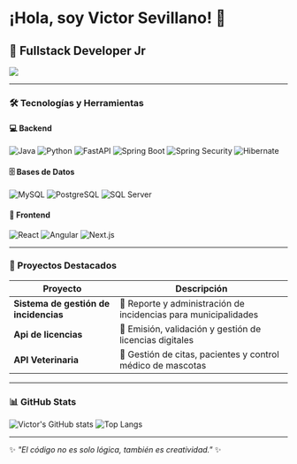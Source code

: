 # ¡Hola, soy Victor Sevillano! 👋

## 🚀 Fullstack Developer Jr

<img src="https://capsule-render.vercel.app/api?type=waving&color=0:00C9FF,100:92FE9D&height=200&section=header&text=Victor%20Sevillano&fontSize=40&fontColor=ffffff&animation=fadeIn&fontAlignY=35" />

---

### 🛠️ Tecnologías y Herramientas
#### 💻 Backend
![Java](https://img.shields.io/badge/Java-%23ED8B00.svg?style=for-the-badge&logo=openjdk&logoColor=white)
![Python](https://img.shields.io/badge/Python-3776AB.svg?style=for-the-badge&logo=python&logoColor=white)
![FastAPI](https://img.shields.io/badge/FastAPI-009688?style=for-the-badge&logo=fastapi&logoColor=white)
![Spring Boot](https://img.shields.io/badge/SpringBoot-6DB33F.svg?style=for-the-badge&logo=springboot&logoColor=white)
![Spring Security](https://img.shields.io/badge/SpringSecurity-6DB33F?style=for-the-badge&logo=springsecurity&logoColor=white)
![Hibernate](https://img.shields.io/badge/Hibernate-59666C?style=for-the-badge&logo=hibernate&logoColor=white)

#### 🗄️ Bases de Datos
![MySQL](https://img.shields.io/badge/MySQL-4479A1.svg?style=for-the-badge&logo=mysql&logoColor=white)
![PostgreSQL](https://img.shields.io/badge/PostgreSQL-316192.svg?style=for-the-badge&logo=postgresql&logoColor=white)
![SQL Server](https://img.shields.io/badge/SQL%20Server-CC2927.svg?style=for-the-badge&logo=microsoftsqlserver&logoColor=white)

#### 🎨 Frontend
![React](https://img.shields.io/badge/React-61DAFB.svg?style=for-the-badge&logo=react&logoColor=black)
![Angular](https://img.shields.io/badge/Angular-DD0031.svg?style=for-the-badge&logo=angular&logoColor=white)
![Next.js](https://img.shields.io/badge/Next.js-000000.svg?style=for-the-badge&logo=nextdotjs&logoColor=white)

---

### 📂 Proyectos Destacados

| Proyecto | Descripción |
|----------|-------------|
| **Sistema de gestión de incidencias** | 📌 Reporte y administración de incidencias para municipalidades |
| **Api de licencias** | 🔑 Emisión, validación y gestión de licencias digitales |
| **API Veterinaria** | 🐾 Gestión de citas, pacientes y control médico de mascotas |


---

### 📊 GitHub Stats
![Victor's GitHub stats](https://github-readme-stats.vercel.app/api?username=TU-USUARIO&show_icons=true&theme=radical)
![Top Langs](https://github-readme-stats.vercel.app/api/top-langs/?username=TU-USUARIO&layout=compact&theme=radical)

---

✨ _"El código no es solo lógica, también es creatividad."_ ✨
